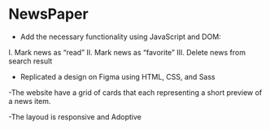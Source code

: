 # NewsPaper

 - Add the necessary functionality using JavaScript and DOM:
   
  I. Mark news as “read”
  II. Mark news as “favorite”
  III. Delete news from search result

 - Replicated a design on Figma using HTML, CSS, and Sass 

 -The website have a grid of cards that each representing a short preview
  of a news item.
  
  -The layoud is responsive and Adoptive
